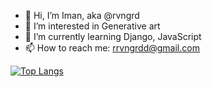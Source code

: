 - 👋 Hi, I’m Iman, aka @rvngrd
- 👀 I’m interested in Generative art
- 🌱 I’m currently learning Django, JavaScript
- 📫 How to reach me: rrvngrdd@gmail.com

[![Top Langs](https://github-readme-stats.vercel.app/api/top-langs/?username=rvngrd)](https://github.com/anuraghazra/github-readme-stats)
<!---
rvngrd/rvngrd is a ✨ special ✨ repository because its `README.md` (this file) appears on your GitHub profile.
You can click the Preview link to take a look at your changes.
--->

